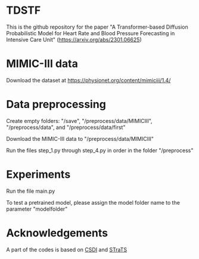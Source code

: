 # TDSTF
This is the github repository for the paper "A Transformer-based Diffusion Probabilistic Model for Heart Rate and Blood Pressure Forecasting in Intensive Care Unit" (https://arxiv.org/abs/2301.06625)

# MIMIC-III data
Download the dataset at https://physionet.org/content/mimiciii/1.4/

# Data preprocessing
Create empty folders: "/save", "/preprocess/data/MIMICIII", "/preprocess/data", and "/preprocess/data/first"

Download the MIMIC-III data to "/preprocess/data/MIMICIII"

Run the files step_1.py through step_4.py in order in the folder "/preprocess"

# Experiments
Run the file main.py

To test a pretrained model, please assign the model folder name to the parameter "modelfolder"

# Acknowledgements
A part of the codes is based on [CSDI](https://github.com/ermongroup/CSDI) and [STraTS](https://github.com/sindhura97/STraTS)
